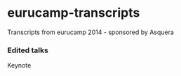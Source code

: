 eurucamp-transcripts
====================

Transcripts from eurucamp 2014 - sponsored by Asquera

### Edited talks

Keynote
